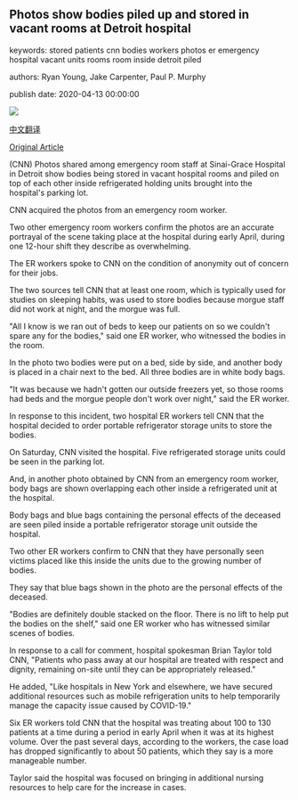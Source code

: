 ## Photos show bodies piled up and stored in vacant rooms at Detroit hospital

keywords: stored patients cnn bodies workers photos er emergency hospital vacant units rooms room inside detroit piled

authors: Ryan Young, Jake Carpenter, Paul P. Murphy

publish date: 2020-04-13 00:00:00

![](https://cdn.cnn.com/cnnnext/dam/assets/200413134233-02-bodies-detroit-hospital-super-tease.jpg)

[中文翻译](Photos%20show%20bodies%20piled%20up%20and%20stored%20in%20vacant%20rooms%20at%20Detroit%20hospital_zh.md)

[Original Article](https://edition.cnn.com/2020/04/13/health/detroit-hospital-bodies-coronavirus-trnd/index.html)

(CNN) Photos shared among emergency room staff at Sinai-Grace Hospital in Detroit show bodies being stored in vacant hospital rooms and piled on top of each other inside refrigerated holding units brought into the hospital's parking lot.

CNN acquired the photos from an emergency room worker.

Two other emergency room workers confirm the photos are an accurate portrayal of the scene taking place at the hospital during early April, during one 12-hour shift they describe as overwhelming.

The ER workers spoke to CNN on the condition of anonymity out of concern for their jobs.

The two sources tell CNN that at least one room, which is typically used for studies on sleeping habits, was used to store bodies because morgue staff did not work at night, and the morgue was full.

"All I know is we ran out of beds to keep our patients on so we couldn't spare any for the bodies," said one ER worker, who witnessed the bodies in the room.

In the photo two bodies were put on a bed, side by side, and another body is placed in a chair next to the bed. All three bodies are in white body bags.

"It was because we hadn't gotten our outside freezers yet, so those rooms had beds and the morgue people don't work over night," said the ER worker.

In response to this incident, two hospital ER workers tell CNN that the hospital decided to order portable refrigerator storage units to store the bodies.

On Saturday, CNN visited the hospital. Five refrigerated storage units could be seen in the parking lot.

And, in another photo obtained by CNN from an emergency room worker, body bags are shown overlapping each other inside a refrigerated unit at the hospital.

Body bags and blue bags containing the personal effects of the deceased are seen piled inside a portable refrigerator storage unit outside the hospital.

Two other ER workers confirm to CNN that they have personally seen victims placed like this inside the units due to the growing number of bodies.

They say that blue bags shown in the photo are the personal effects of the deceased.

"Bodies are definitely double stacked on the floor. There is no lift to help put the bodies on the shelf," said one ER worker who has witnessed similar scenes of bodies.

In response to a call for comment, hospital spokesman Brian Taylor told CNN, "Patients who pass away at our hospital are treated with respect and dignity, remaining on-site until they can be appropriately released."

He added, "Like hospitals in New York and elsewhere, we have secured additional resources such as mobile refrigeration units to help temporarily manage the capacity issue caused by COVID-19."

Six ER workers told CNN that the hospital was treating about 100 to 130 patients at a time during a period in early April when it was at its highest volume. Over the past several days, according to the workers, the case load has dropped significantly to about 50 patients, which they say is a more manageable number.

Taylor said the hospital was focused on bringing in additional nursing resources to help care for the increase in cases.